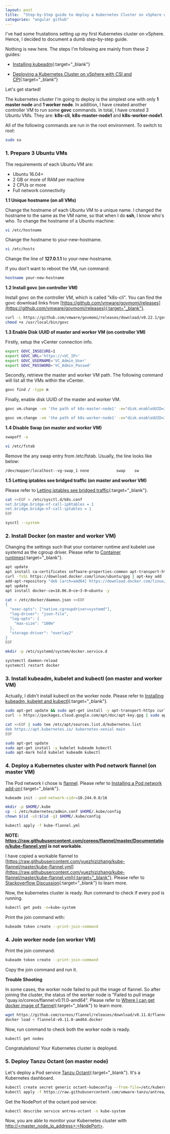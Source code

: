 ```yaml
---
layout: post
title:  "Step-by-Step guide to deploy a Kubernetes Cluster on vSphere with kubeadm"
categories: "angular github"
---
```


I've had some frustations setting up my first Kubernetes cluster on vSphere. Hence, I decided to document a dumb step-by-step guide.

Nothing is new here. The steps I'm following are mainly from these 2 guides:

* [Installing kubeadm](https://kubernetes.io/docs/setup/production-environment/tools/kubeadm/install-kubeadm/){:target="_blank"}

* [Deploying a Kubernetes Cluster on vSphere with CSI and CPI](https://cloud-provider-vsphere.sigs.k8s.io/tutorials/kubernetes-on-vsphere-with-kubeadm.html){:target="_blank"}


Let's get started! 

The kubernetes cluster I'm going to deploy is the simplest one with only **1 master node** and **1 worker node**. In addition, I have created another controller VM to run some **govc** commands. In total, I have created 3 Ubuntu VMs. They are: **k8s-cli**, **k8s-master-node1** and **k8s-worker-node1**.

All of the following commands are run in the root environment. To switch to root:

```bash
sudo su
```

### 1. Prepare 3 Ubuntu VMs

The requirements of each Ubuntu VM are:

* Ubuntu 16.04+
* 2 GB or more of RAM per machine
* 2 CPUs or more
* Full network connectivity

**1.1  Unique hostname (on all VMs)**

Change the hostname of each Ubuntu VM to a unique name. I changed the hostname to the same as the VM name, so that when I do **ssh**, I know who's who. To change the hostname of a Ubuntu machine:

```bash
vi /etc/hostname
```

Change the hostname to your-new-hostname.

```bash
vi /etc/hosts
```

Change the line of **127.0.1.1** to your-new-hostname.

If you don't want to reboot the VM, run command:

```bash
hostname your-new-hostname
```

**1.2  Install govc (on controller VM)**

Install govc on the controller VM, which is called "k8s-cli". You can find the govc download links from [https://github.com/vmware/govmomi/releases](https://github.com/vmware/govmomi/releases){:target="_blank"}.

```bash
curl -L https://github.com/vmware/govmomi/releases/download/v0.22.1/govc_linux_amd64.gz | gunzip > /usr/local/bin/govc
chmod +x /usr/local/bin/govc
```

**1.3  Enable Disk UUID of master and worker VM (on controller VM)**

Firstly, setup the vCenter connection info.

```bash
export GOVC_INSECURE=1
export GOVC_URL='https://<VC_IP>'
export GOVC_USERNAME='VC_Admin_User'
export GOVC_PASSWORD='VC_Admin_Passwd'
```

Secondly, retrieve the master and worker VM path. The following command will list all the VMs within the vCenter.

```bash
govc find / -type m
```

Finally, enable disk UUID of the master and worker VM.

```bash
govc vm.change -vm 'the path of k8s-master-node1' -e="disk.enableUUID=1"

govc vm.change -vm 'the path of k8s-worker-node1' -e="disk.enableUUID=1"
```

**1.4  Disable Swap (on master and worker VM)**

```bash
swapoff -a

vi /etc/fstab
```

Remove the any swap entry from /etc/fstab. Usually, the line looks like below:

```bash
/dev/mapper/localhost--vg-swap_1 none            swap    sw              0       0
```

**1.5  Letting iptables see bridged traffic (on master and worker VM)**

Please refer to [Letting iptables see bridged traffic](https://kubernetes.io/docs/setup/production-environment/tools/kubeadm/install-kubeadm/#letting-iptables-see-bridged-traffic){:target="_blank"}.

```bash
cat <<EOF > /etc/sysctl.d/k8s.conf
net.bridge.bridge-nf-call-ip6tables = 1
net.bridge.bridge-nf-call-iptables = 1
EOF

sysctl --system
```

### 2. Install Docker (on master and worker VM)

Changing the settings such that your container runtime and kubelet use systemd as the cgroup driver. Please refer to [Container runtimes](https://kubernetes.io/docs/setup/production-environment/container-runtimes/#distributed-systems){:target="_blank"}.

```bash
apt update
apt install ca-certificates software-properties-common apt-transport-https curl -y
curl -fsSL https://download.docker.com/linux/ubuntu/gpg | apt-key add -
add-apt-repository "deb [arch=amd64] https://download.docker.com/linux/ubuntu bionic stable"
apt update
apt install docker-ce=18.06.0~ce~3-0~ubuntu -y

cat > /etc/docker/daemon.json <<EOF
{
  "exec-opts": ["native.cgroupdriver=systemd"],
  "log-driver": "json-file",
  "log-opts": {
    "max-size": "100m"
  },
  "storage-driver": "overlay2"
}
EOF

mkdir -p /etc/systemd/system/docker.service.d

systemctl daemon-reload
systemctl restart docker
```

### 3. Install kubeadm, kubelet and kubectl (on master and worker VM)

Actually, I didn't install kubectl on the worker node. Please refer to [Installing kubeadm, kubelet and kubectl](https://kubernetes.io/docs/setup/production-environment/tools/kubeadm/install-kubeadm/#installing-kubeadm-kubelet-and-kubectl){:target="_blank"}.


```bash
sudo apt-get update && sudo apt-get install -y apt-transport-https curl
curl -s https://packages.cloud.google.com/apt/doc/apt-key.gpg | sudo apt-key add -

cat <<EOF | sudo tee /etc/apt/sources.list.d/kubernetes.list
deb https://apt.kubernetes.io/ kubernetes-xenial main
EOF

sudo apt-get update
sudo apt-get install -y kubelet kubeadm kubectl
sudo apt-mark hold kubelet kubeadm kubectl
```

### 4. Deploy a Kubernetes cluster with Pod network flannel (on master VM)

The Pod network I chose is [flannel](https://github.com/coreos/flannel). Please refer to [Installing a Pod network add-on](https://kubernetes.io/docs/setup/production-environment/tools/kubeadm/create-cluster-kubeadm/#pod-network){:target="_blank"}.

```bash
kubeadm init --pod-network-cidr=10.244.0.0/16

mkdir -p $HOME/.kube
cp -i /etc/kubernetes/admin.conf $HOME/.kube/config
chown $(id -u):$(id -g) $HOME/.kube/config

kubectl apply -f kube-flannel.yml
```

**NOTE: https://raw.githubusercontent.com/coreos/flannel/master/Documentation/kube-flannel.yml is not workable**.

I have copied a workable flannel to [https://raw.githubusercontent.com/yuezhizizhang/kube-flannel/master/kube-flannel.yml](https://raw.githubusercontent.com/yuezhizizhang/kube-flannel/master/kube-flannel.yml){:target="_blank"}. Please refer to [Stackoverflow Discussion](https://stackoverflow.com/questions/58024643/kubernetes-master-node-not-ready-state){:target="_blank"} to learn more. 

Now, the kubernetes cluster is ready. Run command to check if every pod is running.

```bash
kubectl get pods -n=kube-system
```

Print the join command with:

```bash
kubeadm token create --print-join-command
```

### 4. Join worker node (on worker VM)

Print the join command:

```bash
kubeadm token create --print-join-command
```

Copy the join command and run it.

**Trouble Shooting**

In some cases, the worker node failed to pull the image of flannel. So after joining the cluster, the status of the worker node is "Failed to pull image "quay.io/coreos/flannel:v0.11.0-amd64". Please refer to [Where I can get docker image of flannel](https://github.com/coreos/flannel/issues/1223){:target="_blank"} to learn more.

```bash
wget https://github.com/coreos/flannel/releases/download/v0.11.0/flanneld-v0.11.0-amd64.docker
docker load < flanneld-v0.11.0-amd64.docker
```

Now, run command to check both the worker node is ready.

```bash
kubectl get nodes
```

Congratulations! Your Kubernetes cluster is deployed. 

### 5. Deploy Tanzu Octant (on master node)

Let's deploy a Pod service [Tanzu Octant](https://github.com/vmware-tanzu/antrea/blob/master/docs/octant-plugin-installation.md){:target="_blank"}. It's a Kubernetes dashboard.

```bash
kubectl create secret generic octant-kubeconfig --from-file=/etc/kubernetes/admin.conf -n kube-system
kubectl apply -f https://raw.githubusercontent.com/vmware-tanzu/antrea/master/build/yamls/antrea-octant.yml
```

Get the NodePort of the octant pod service:

```bash
kubectl describe service antrea-octant -n kube-system
```

Now, you are able to monitor your Kubernetes cluster with <span style="text-decoration: underline;">http://&lt;master_node_ip_address&gt;:&lt;NodePort&gt;</span>.